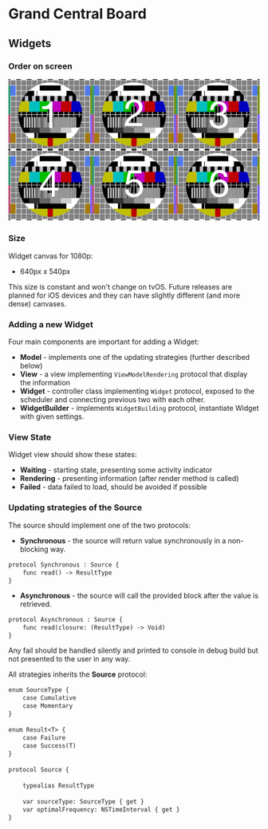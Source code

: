 Grand Central Board
===================

## Widgets

### Order on screen

![image](./README/widgets.png)

### Size

Widget canvas for 1080p:

- 640px x 540px

This size is constant and won't change on tvOS. Future releases are planned for iOS devices and they can have slightly different (and more dense) canvases. 


### Adding a new Widget

Four main components are important for adding a Widget:

- **Model** - implements one of the updating strategies (further described below)
- **View** - a view implementing `ViewModelRendering` protocol that display the information
- **Widget** - controller class implementing `Widget` protocol, exposed to the scheduler and connecting previous two with each other.
- **WidgetBuilder** - implements `WidgetBuilding` protocol, instantiate Widget with given settings.

### View State

Widget view should show these states:

- **Waiting** - starting state, presenting some activity indicator
- **Rendering** - presenting information (after render method is called)
- **Failed** - data failed to load, should be avoided if possible


### Updating strategies of the Source

The source should implement one  of the two protocols:

- **Synchronous** - the source will return value synchronously in a non-blocking way.

```
protocol Synchronous : Source {
    func read() -> ResultType
}
```

- **Asynchronous** - the source will call the provided block after the value is retrieved. 

```
protocol Asynchronous : Source {
    func read(closure: (ResultType) -> Void)
}
```

Any fail should be handled silently and printed to console in debug build but not presented to the user in any way.

All strategies inherits the **Source** protocol:


```
enum SourceType {
    case Cumulative
    case Momentary
}

enum Result<T> {
    case Failure
    case Success(T)
}

protocol Source {

    typealias ResultType

    var sourceType: SourceType { get }
    var optimalFrequency: NSTimeInterval { get }
}
```